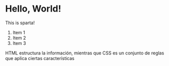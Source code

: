 # Hello, World!
This is sparta!
1. Item 1
2. Item 2
3. Item 3

HTML estructura la información, mientras que CSS es un conjunto de reglas que aplica ciertas características